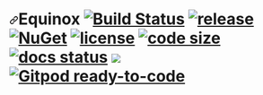 <h1 dir="auto"><a id="user-content-equinox--------" class="anchor" aria-hidden="true" href="#equinox--------"><svg class="octicon octicon-link" viewBox="0 0 16 16" version="1.1" width="16" height="16" aria-hidden="true"><path fill-rule="evenodd" d="M7.775 3.275a.75.75 0 001.06 1.06l1.25-1.25a2 2 0 112.83 2.83l-2.5 2.5a2 2 0 01-2.83 0 .75.75 0 00-1.06 1.06 3.5 3.5 0 004.95 0l2.5-2.5a3.5 3.5 0 00-4.95-4.95l-1.25 1.25zm-4.69 9.64a2 2 0 010-2.83l2.5-2.5a2 2 0 012.83 0 .75.75 0 001.06-1.06 3.5 3.5 0 00-4.95 0l-2.5 2.5a3.5 3.5 0 004.95 4.95l1.25-1.25a.75.75 0 00-1.06-1.06l-1.25 1.25a2 2 0 01-2.83 0z"></path></svg></a>Equinox <a href="https://dev.azure.com/jet-opensource/opensource/_build/latest?definitionId=4?branchName=master" rel="nofollow"><img src="https://camo.githubusercontent.com/bc58017b65b704a5472f796e4cf99b7353f3abbcc71f1f6426a359efad55280b/68747470733a2f2f6465762e617a7572652e636f6d2f6a65742d6f70656e736f757263652f6f70656e736f757263652f5f617069732f6275696c642f7374617475732f6a65742e657175696e6f783f6272616e63684e616d653d6d6173746572" alt="Build Status" data-canonical-src="https://dev.azure.com/jet-opensource/opensource/_apis/build/status/jet.equinox?branchName=master" style="max-width: 100%;"></a> <a href="https://github.com/jet/equinox/releases"><img src="https://camo.githubusercontent.com/de760598eea689dc9bf87a0c9196c558b498a81bdb50342137689a24a4f5c191/68747470733a2f2f696d672e736869656c64732e696f2f6769746875622f72656c656173652f6a65742f657175696e6f782e737667" alt="release" data-canonical-src="https://img.shields.io/github/release/jet/equinox.svg" style="max-width: 100%;"></a> <a href="https://www.nuget.org/packages/Equinox/" rel="nofollow"><img src="https://camo.githubusercontent.com/af164c4754ac1278b90ff80e6a94cda8fe4d457f2fc1649aa7c83bcb529db0f6/68747470733a2f2f696d672e736869656c64732e696f2f6e756765742f767072652f457175696e6f782e7376673f6c6f676f3d6e75676574" alt="NuGet" data-canonical-src="https://img.shields.io/nuget/vpre/Equinox.svg?logo=nuget" style="max-width: 100%;"></a> <a href="/jet/equinox/blob/master/LICENSE"><img src="https://camo.githubusercontent.com/2fb0fce6c992a92a8db8eeccf3c091d3dfb29b88250770273b1bf35a23bb0377/68747470733a2f2f696d672e736869656c64732e696f2f6769746875622f6c6963656e73652f6a65742f457175696e6f782e737667" alt="license" data-canonical-src="https://img.shields.io/github/license/jet/Equinox.svg" style="max-width: 100%;"></a> <a target="_blank" rel="noopener noreferrer nofollow" href="https://camo.githubusercontent.com/411ce9df352a5f0895a81d0c7547ce3bab4d926221104762c5e6b8b3f536ef76/68747470733a2f2f696d672e736869656c64732e696f2f6769746875622f6c616e6775616765732f636f64652d73697a652f6a65742f657175696e6f782e737667"><img src="https://camo.githubusercontent.com/411ce9df352a5f0895a81d0c7547ce3bab4d926221104762c5e6b8b3f536ef76/68747470733a2f2f696d672e736869656c64732e696f2f6769746875622f6c616e6775616765732f636f64652d73697a652f6a65742f657175696e6f782e737667" alt="code size" data-canonical-src="https://img.shields.io/github/languages/code-size/jet/equinox.svg" style="max-width: 100%;"></a> <a href="/jet/equinox/blob/master/DOCUMENTATION.md"><img src="https://camo.githubusercontent.com/bb2f83624db00cbfc47411924c5a9b6972b80b76bfb624d38cf72f61453d8dce/68747470733a2f2f696d672e736869656c64732e696f2f62616467652f444f43554d454e544154494f4e2d5749502d696d706f7274616e742e7376673f7374796c653d706f706f7574" alt="docs status" data-canonical-src="https://img.shields.io/badge/DOCUMENTATION-WIP-important.svg?style=popout" style="max-width: 100%;"></a> <a href="https://discord.gg/sEZGSHNNbH" rel="nofollow"><img src="https://camo.githubusercontent.com/a1acae2fc7b89608cf9665ba0b52668df7fe8c772dc283c1c15099620a6f8027/68747470733a2f2f696d672e736869656c64732e696f2f62616467652f646973636f72642d4444442d2d435152532d2d4553253230253233657175696e6f782d79656c6c6f772e7376673f6c6f676f3d646973636f7264" data-canonical-src="https://img.shields.io/badge/discord-DDD--CQRS--ES%20%23equinox-yellow.svg?logo=discord" style="max-width: 100%;"></a> <a href="https://gitpod.io/#https://github.com/jet/equinox" rel="nofollow"><img src="https://camo.githubusercontent.com/6d5cc21f7c63bda76f682cd92905510feedb519f8af7b37b83e732eed068bbdc/68747470733a2f2f696d672e736869656c64732e696f2f62616467652f476974706f642d72656164792d2d746f2d2d636f64652d3930386138353f6c6f676f3d676974706f64" alt="Gitpod ready-to-code" data-canonical-src="https://img.shields.io/badge/Gitpod-ready--to--code-908a85?logo=gitpod" style="max-width: 100%;"></a></h1>
